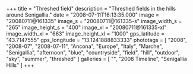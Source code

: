 +++
title = "Threshed field"
description = "Threshed fields in the hills around Senigallia."
date = "2008-07-11T16:13:35.000"
image = "20080711@161335"
image_s = "20080711@161335-s"
image_width_s = "265"
image_height_s = "400"
image_xl = "20080711@161335-xl"
image_width_xl = "663"
image_height_xl = "1000"
gps_latitude = "43.7147555"
gps_longitude = "13.1241888833333"
phototags = [ "2008", "2008-07", "2008-07-11", "Ancona", "Europe", "Italy", "Marche", "Senigallia", "afternoon", "blue", "countryside", "field", "hill", "outdoor", "sky", "summer", "threshed" ]
galleries = [ "", "2008 Timeline", "Senigallia Hills" ]
+++
